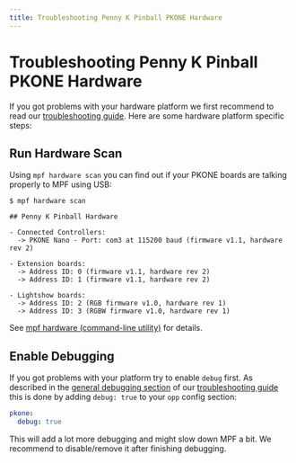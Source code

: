 ```yaml
---
title: Troubleshooting Penny K Pinball PKONE Hardware
---
```


# Troubleshooting Penny K Pinball PKONE Hardware


If you got problems with your hardware platform we first recommend to
read our
[troubleshooting guide](../../troubleshooting/index.md). Here are some hardware platform specific steps:

## Run Hardware Scan

Using `mpf hardware scan` you can find out if your PKONE boards are
talking properly to MPF using USB:

``` console
$ mpf hardware scan

## Penny K Pinball Hardware

- Connected Controllers:
  -> PKONE Nano - Port: com3 at 115200 baud (firmware v1.1, hardware rev 2)

- Extension boards:
  -> Address ID: 0 (firmware v1.1, hardware rev 2)
  -> Address ID: 1 (firmware v1.1, hardware rev 2)

- Lightshow boards:
  -> Address ID: 2 (RGB firmware v1.0, hardware rev 1)
  -> Address ID: 3 (RGBW firmware v1.0, hardware rev 1)
```

See [mpf hardware (command-line utility)](../../running/commands/hardware.md) for
details.

## Enable Debugging

If you got problems with your platform try to enable `debug` first. As
described in the
[general debugging section](../../troubleshooting/general_debugging.md) of our
[troubleshooting guide](../../troubleshooting/index.md) this is done by adding `debug: true` to your `opp` config
section:

``` yaml
pkone:
  debug: true
```

This will add a lot more debugging and might slow down MPF a bit. We
recommend to disable/remove it after finishing debugging.
